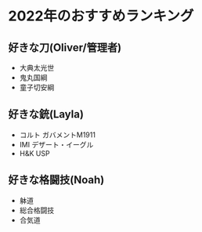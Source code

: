 # 2022年のおすすめランキング

## 好きな刀(Oliver/管理者)
- 大典太光世
- 鬼丸国綱
- 童子切安綱

## 好きな銃(Layla)
- コルト ガバメントM1911
- IMI デザート・イーグル
- H&K USP

## 好きな格闘技(Noah)
- 躰道
- 総合格闘技
- 合気道
